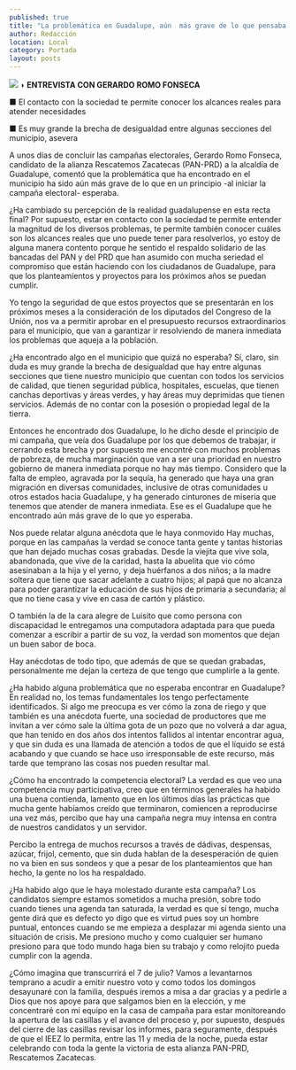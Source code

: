 ```yaml
---
published: true
title: "La problemática en Guadalupe, aún  más grave de lo que pensaba: Romo"
author: Redacción
location: Local
category: Portada
layout: posts
---
```


![](http://i.imgur.com/nIV06XSm.jpg)
**◗ ENTREVISTA CON GERARDO ROMO FONSECA**

■ El contacto con la sociedad te permite conocer los alcances reales para atender necesidades 

■ Es muy grande la brecha de desigualdad entre algunas secciones del municipio, asevera

A unos días de concluir las campañas electorales, Gerardo Romo Fonseca, candidato de la alianza Rescatemos Zacatecas (PAN-PRD) a la alcaldía de Guadalupe, comentó que la problemática que ha encontrado en el municipio ha sido aún más grave de lo que en un principio -al iniciar la campaña electoral- esperaba.

¿Ha cambiado su percepción de la realidad guadalupense en esta recta final?
Por supuesto, estar en contacto con la sociedad te permite entender la magnitud de los diversos problemas, te permite también conocer cuáles son los alcances reales que uno puede tener para resolverlos, yo estoy de alguna manera contento porque he sentido el respaldo solidario de las bancadas del PAN y del PRD que han asumido con mucha seriedad el compromiso que están haciendo con los ciudadanos de Guadalupe, para que los planteamientos y proyectos para los próximos años se puedan cumplir.

Yo tengo la seguridad de que estos proyectos que se presentarán en los próximos meses a la consideración de los diputados del Congreso de la Unión, nos va a permitir aprobar en el presupuesto recursos extraordinarios para el municipio, que van a garantizar ir resolviendo de manera inmediata los problemas que aqueja a la población.


¿Ha encontrado algo en el municipio que quizá no esperaba?
Sí, claro, sin duda es muy grande la brecha de desigualdad que hay entre algunas secciones que tiene nuestro municipio que cuentan con todos los servicios de calidad, que tienen seguridad pública, hospitales, escuelas, que tienen canchas deportivas y áreas verdes, y hay áreas muy deprimidas que tienen servicios. Además de no contar con la posesión o propiedad legal de la tierra.

Entonces he encontrado dos Guadalupe, lo he dicho desde el principio de mi campaña, que veía dos Guadalupe por los que debemos de trabajar, ir cerrando esta brecha y por supuesto me encontré con muchos problemas de pobreza, de mucha marginación que van a ser una prioridad en nuestro gobierno de manera inmediata porque no hay más tiempo.
Considero que la falta de empleo, agravada por la sequía, ha generado que haya una gran migración en diversas comunidades, inclusive de otras comunidades u otros estados hacia Guadalupe, y ha generado cinturones de miseria que tenemos que atender de manera inmediata. Ese es el Guadalupe que he encontrado aún más grave de lo que yo esperaba.

Nos puede relatar alguna anécdota que le haya conmovido
Hay muchas, porque en las campañas la verdad se conoce tanta gente y tantas historias que han dejado muchas cosas grabadas. Desde la viejita que vive sola, abandonada, que vive de la caridad, hasta la abuelita que vio cómo asesinaban a la hija y el yerno, y deja huérfanos a dos niños; a la madre soltera que tiene que sacar adelante a cuatro hijos; al papá que no alcanza para poder garantizar la educación de sus hijos de primaria a secundaria; al que no tiene casa y vive en casa de cartón y plástico.

O también la de la cara alegre de Luisito que como persona con discapacidad le entregamos una computadora adaptada para que pueda comenzar a escribir a partir de su voz, la verdad son momentos que dejan un buen sabor de boca.

Hay anécdotas de todo tipo, que además de que se quedan grabadas, personalmente me dejan la certeza de que tengo que cumplirle a la gente.

¿Ha habido alguna problemática que no esperaba encontrar en Guadalupe?
En realidad no, los temas fundamentales los tengo perfectamente identificados. Si algo me preocupa es ver cómo la zona de riego y que también es una anécdota fuerte, una sociedad de productores que me invitan a ver cómo sale la última gota de un pozo que no volverá a dar agua, que han tenido en dos años dos intentos fallidos al intentar encontrar agua, y que sin duda es una llamada de atención a todos de que el líquido se está acabando y que cuando se hace uso irresponsable de este recurso, más tarde que temprano las cosas nos pueden resultar mal.

¿Cómo ha encontrado la competencia electoral?
La verdad es que veo una competencia muy participativa, creo que en términos generales ha habido una buena contienda, lamento que en los últimos días las prácticas que mucha gente habíamos creído que terminaron, comiencen a reproducirse una vez más, percibo que hay una campaña negra muy intensa en contra de nuestros candidatos y un servidor.

Percibo la entrega de muchos recursos a través de dádivas, despensas, azúcar, frijol, cemento, que sin duda hablan de la desesperación de quien no va bien en sus sondeos y que a pesar de los planteamientos que han hecho, la gente no los ha respaldado.

¿Ha habido algo que le haya molestado durante esta campaña?
Los candidatos siempre estamos sometidos a mucha presión, sobre todo cuando tienes una agenda tan saturada, la verdad es que sí tengo, mucha gente dirá que es defecto yo digo que es virtud pues soy un hombre puntual, entonces cuando se me empieza a desplazar mi agenda siento una situación de crisis. Me presiono mucho y como cualquier ser humano presiono para que todo mundo haga bien su trabajo y como relojito pueda cumplir con la agenda. 

¿Cómo imagina que transcurrirá el 7 de julio?
Vamos a levantarnos temprano a acudir a emitir nuestro voto y como todos los domingos desayunaré con la familia, después iremos a misa a dar gracias y a pedirle a Dios que nos apoye para que salgamos bien en la elección, y me concentraré con mi equipo en la casa de campaña para estar monitoreando la apertura de las casillas y el avance del proceso y, por supuesto, después del cierre de las casillas revisar los informes, para seguramente, después de que el IEEZ lo permita, entre las 11 y media de la noche, pueda estar celebrando con toda la gente la victoria de esta alianza PAN-PRD, Rescatemos Zacatecas.
